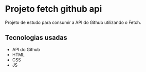 <h1>Projeto fetch github api</h1>
<p>Projeto de estudo para consumir a API do Github utilizando o Fetch.</p>

<h2>Tecnologias usadas</h2>
<ul>
<li>API do Github</li>
<li>HTML</li>
<li>CSS</li>
<li>JS</li>
</ul>
